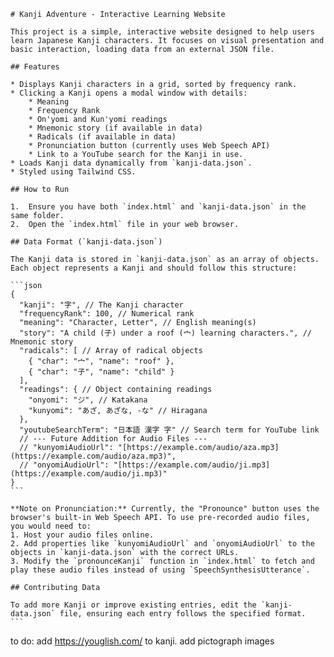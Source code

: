     # Kanji Adventure - Interactive Learning Website

    This project is a simple, interactive website designed to help users learn Japanese Kanji characters. It focuses on visual presentation and basic interaction, loading data from an external JSON file.

    ## Features

    * Displays Kanji characters in a grid, sorted by frequency rank.
    * Clicking a Kanji opens a modal window with details:
        * Meaning
        * Frequency Rank
        * On'yomi and Kun'yomi readings
        * Mnemonic story (if available in data)
        * Radicals (if available in data)
        * Pronunciation button (currently uses Web Speech API)
        * Link to a YouTube search for the Kanji in use.
    * Loads Kanji data dynamically from `kanji-data.json`.
    * Styled using Tailwind CSS.

    ## How to Run

    1.  Ensure you have both `index.html` and `kanji-data.json` in the same folder.
    2.  Open the `index.html` file in your web browser.

    ## Data Format (`kanji-data.json`)

    The Kanji data is stored in `kanji-data.json` as an array of objects. Each object represents a Kanji and should follow this structure:

    ```json
    {
      "kanji": "字", // The Kanji character
      "frequencyRank": 100, // Numerical rank
      "meaning": "Character, Letter", // English meaning(s)
      "story": "A child (子) under a roof (宀) learning characters.", // Mnemonic story
      "radicals": [ // Array of radical objects
        { "char": "宀", "name": "roof" },
        { "char": "子", "name": "child" }
      ],
      "readings": { // Object containing readings
        "onyomi": "ジ", // Katakana
        "kunyomi": "あざ, あざな, -な" // Hiragana
      },
      "youtubeSearchTerm": "日本語 漢字 字" // Search term for YouTube link
      // --- Future Addition for Audio Files ---
      // "kunyomiAudioUrl": "[https://example.com/audio/aza.mp3](https://example.com/audio/aza.mp3)",
      // "onyomiAudioUrl": "[https://example.com/audio/ji.mp3](https://example.com/audio/ji.mp3)"
    }
    ```

    **Note on Pronunciation:** Currently, the "Pronounce" button uses the browser's built-in Web Speech API. To use pre-recorded audio files, you would need to:
    1. Host your audio files online.
    2. Add properties like `kunyomiAudioUrl` and `onyomiAudioUrl` to the objects in `kanji-data.json` with the correct URLs.
    3. Modify the `pronounceKanji` function in `index.html` to fetch and play these audio files instead of using `SpeechSynthesisUtterance`.

    ## Contributing Data

    To add more Kanji or improve existing entries, edit the `kanji-data.json` file, ensuring each entry follows the specified format.
    ```

to do:
add https://youglish.com/ to kanji.
add pictograph images
